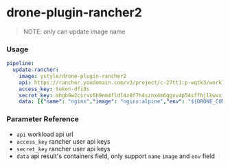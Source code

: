 # drone-plugin-rancher2
>NOTE: only can update image name

### Usage
```yml
pipeline:
  update-rancher:
    image: ystyle/drone-plugin-rancher2
    api: https://rancher.youdomain.com/v3/project/c-27tt1:p-wqtk3/workloads/default:default:nginx
    access_key: token-dfi8s
    secret_key: mhgb9w2csrvs6h9nm4fldl4z8f7h4sznx4m6ggvv4p54sffhjlkwvx
    data: [{"name": "nginx","image": "nginx:alpine","env": "${DRONE_COMMIT_SHA:0:8}"}]
```

### Parameter Reference
- `api` workload api url
- `access_key` rancher user api keys
- `secret_key` rancher user api keys
- `data` api result's containers field, only support `name` `image` and `env` field
